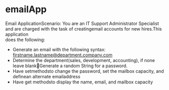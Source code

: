 # emailApp

Email ApplicationScenario: 
You are an IT Support Administrator Specialist and are charged with the task of creatingemail accounts for new hires.This application  
does the following:
- Generate an email with the following syntax: firstname.lastname@department.company.com
- Determine the department(sales, development, accounting), if none leave blankGenerate a random String for a password.
- Have setmethodsto change the password, set the mailbox capacity, and definean alternate emailaddress
- Have get methodsto display the name, email, and mailbox capacity
